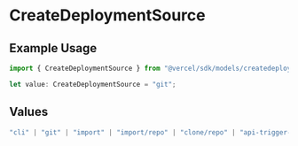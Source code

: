 # CreateDeploymentSource

## Example Usage

```typescript
import { CreateDeploymentSource } from "@vercel/sdk/models/createdeploymentop.js";

let value: CreateDeploymentSource = "git";
```

## Values

```typescript
"cli" | "git" | "import" | "import/repo" | "clone/repo" | "api-trigger-git-deploy" | "redeploy" | "v0-web"
```